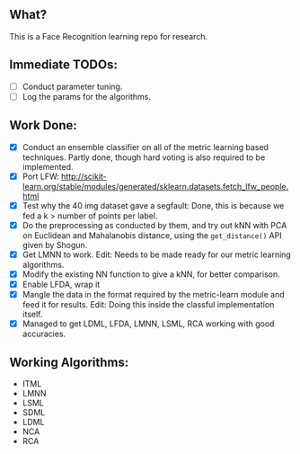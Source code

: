 ## What?
This is a Face Recognition learning repo for research.

## Immediate TODOs:
- [ ] Conduct parameter tuning.
- [ ] Log the params for the algorithms.

## Work Done:
- [X] Conduct an ensemble classifier on all of the metric learning based techniques.
  Partly done, though hard voting is also required to be implemented.
- [X] Port LFW: http://scikit-learn.org/stable/modules/generated/sklearn.datasets.fetch_lfw_people.html
- [X] Test why the 40 img dataset gave a segfault: Done, this is because we fed a k > number of points per label.
- [X] Do the preprocessing as conducted by them, and try out kNN with PCA on Euclidean and Mahalanobis distance, using
the `get_distance()` API given by Shogun.
- [X] Get LMNN to work.
      Edit: Needs to be made ready for our metric learning algorithms.
- [X] Modify the existing NN function to give a kNN, for better comparison.
- [X] Enable LFDA, wrap it
- [X] Mangle the data in the format required by the metric-learn module and feed it for results.
  Edit: Doing this inside the classful implementation itself.
- [X] Managed to get LDML, LFDA, LMNN, LSML, RCA working with good accuracies.

## Working Algorithms:
- ITML
- LMNN
- LSML
- SDML
- LDML
- NCA
- RCA
